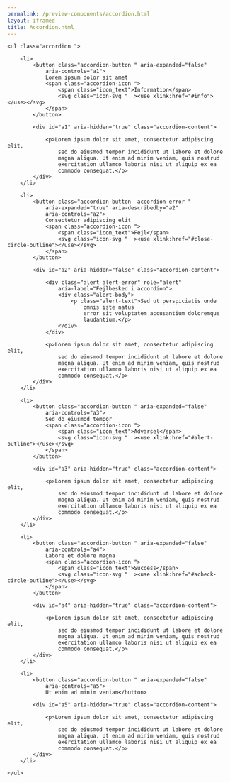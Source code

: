 ```yaml
--- 
permalink: /preview-components/accordion.html
layout: iframed 
title: Accordion.html
---
```

<div class="container">

    <ul class="accordion ">

        <li>
            <button class="accordion-button " aria-expanded="false"
                aria-controls="a1">
                Lorem ipsum dolor sit amet
                <span class="accordion-icon ">
                    <span class="icon_text">Information</span>
                    <svg class="icon-svg "  ><use xlink:href="#info"></use></svg>
                </span>
            </button>

            <div id="a1" aria-hidden="true" class="accordion-content">

                <p>Lorem ipsum dolor sit amet, consectetur adipiscing elit,
                    sed do eiusmod tempor incididunt ut labore et dolore
                    magna aliqua. Ut enim ad minim veniam, quis nostrud
                    exercitation ullamco laboris nisi ut aliquip ex ea
                    commodo consequat.</p>
            </div>
        </li>

        <li>
            <button class="accordion-button  accordion-error "
                aria-expanded="true" aria-describedby="a2"
                aria-controls="a2">
                Consectetur adipiscing elit
                <span class="accordion-icon ">
                    <span class="icon_text">Fejl</span>
                    <svg class="icon-svg "  ><use xlink:href="#close-circle-outline"></use></svg>
                </span>
            </button>

            <div id="a2" aria-hidden="false" class="accordion-content">

                <div class="alert alert-error" role="alert"
                    aria-label="Fejlbesked i accordion">
                    <div class="alert-body">
                        <p class="alert-text">Sed ut perspiciatis unde
                            omnis iste natus
                            error sit voluptatem accusantium doloremque
                            laudantium.</p>
                    </div>
                </div>

                <p>Lorem ipsum dolor sit amet, consectetur adipiscing elit,
                    sed do eiusmod tempor incididunt ut labore et dolore
                    magna aliqua. Ut enim ad minim veniam, quis nostrud
                    exercitation ullamco laboris nisi ut aliquip ex ea
                    commodo consequat.</p>
            </div>
        </li>

        <li>
            <button class="accordion-button " aria-expanded="false"
                aria-controls="a3">
                Sed do eiusmod tempor
                <span class="accordion-icon ">
                    <span class="icon_text">Advarsel</span>
                    <svg class="icon-svg "  ><use xlink:href="#alert-outline"></use></svg>
                </span>
            </button>

            <div id="a3" aria-hidden="true" class="accordion-content">

                <p>Lorem ipsum dolor sit amet, consectetur adipiscing elit,
                    sed do eiusmod tempor incididunt ut labore et dolore
                    magna aliqua. Ut enim ad minim veniam, quis nostrud
                    exercitation ullamco laboris nisi ut aliquip ex ea
                    commodo consequat.</p>
            </div>
        </li>

        <li>
            <button class="accordion-button " aria-expanded="false"
                aria-controls="a4">
                Labore et dolore magna
                <span class="accordion-icon ">
                    <span class="icon_text">Success</span>
                    <svg class="icon-svg "  ><use xlink:href="#acheck-circle-outline"></use></svg>
                </span>
            </button>

            <div id="a4" aria-hidden="true" class="accordion-content">

                <p>Lorem ipsum dolor sit amet, consectetur adipiscing elit,
                    sed do eiusmod tempor incididunt ut labore et dolore
                    magna aliqua. Ut enim ad minim veniam, quis nostrud
                    exercitation ullamco laboris nisi ut aliquip ex ea
                    commodo consequat.</p>
            </div>
        </li>

        <li>
            <button class="accordion-button " aria-expanded="false"
                aria-controls="a5">
                Ut enim ad minim veniam</button>

            <div id="a5" aria-hidden="true" class="accordion-content">

                <p>Lorem ipsum dolor sit amet, consectetur adipiscing elit,
                    sed do eiusmod tempor incididunt ut labore et dolore
                    magna aliqua. Ut enim ad minim veniam, quis nostrud
                    exercitation ullamco laboris nisi ut aliquip ex ea
                    commodo consequat.</p>
            </div>
        </li>

    </ul>

</div>
